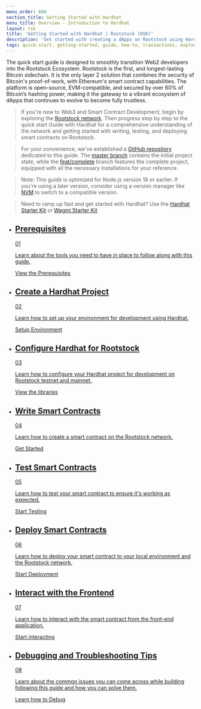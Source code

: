 ```yaml
---
menu_order: 600
section_title: Getting Started with Hardhat
menu_title: Overview - Introduction to Hardhat
layout: rsk
title: 'Getting Started with Hardhat | Rootstock (RSK)'
description: 'Get started with creating a dApps on Rootstock using Hardhat and other tools.'
tags: quick-start, getting-started, guide, how-to, transactions, explorer, bitcoin, rsk, rootstock, peer-to-peer, merged-mining, blockchain, powpeg
---
```


The quick start guide is designed to smoothly transition Web2 developers into the Rootstock Ecosystem. Rootstock is the first, and longest-lasting Bitcoin sidechain. It is the only layer 2 solution that combines the security of Bitcoin's proof-of-work, with Ethereum's smart contract capabilities. The platform is open-source, EVM-compatible, and secured by over 60% of Bitcoin’s hashing power, making it the gateway to a vibrant ecosystem of dApps that continues to evolve to become fully trustless.

> If you're new to Web3 and Smart Contract Development, begin by exploring the [Rootstock network](/guides/quickstart/overview/). Then progress step by step to the quick start Guide with Hardhat for a comprehensive understanding of the network and getting started with writing, testing, and deploying smart contracts on Rootstock.

> For your convenience, we've established a [GitHub repository](https://github.com/rsksmart/rootstock-quick-start-guide) dedicated to this guide. The [master branch](https://github.com/rsksmart/rootstock-quick-start-guide/tree/master) contains the initial project state, while the [feat/complete](https://github.com/rsksmart/rootstock-quick-start-guide/tree/feat/complete) branch features the complete project, equipped with all the necessary installations for your reference.

> Note: This guide is optimized for Node.js version 18 or earlier. If you're using a later version, consider using a version manager like [NVM](https://github.com/nvm-sh/nvm/blob/master/README.md) to switch to a compatible version.

> Need to ramp up fast and get started with Hardhat? Use the [Hardhat Starter Kit](https://github.com/rsksmart/rootstock-hardhat-starterkit) or [Wagmi Starter Kit](https://github.com/rsksmart/rsk-wagmi-starter-kit)

<div class="features-list">
    <ul id="card-list" class="row">
        <li class="col-xl-6 col-md-6">
        <div class="feature-card">
<div class="content"><a href="/guides/starter-kits/hackathon-starter#quick-start-setup">
            <div class="content-container">
               <div class="card-title"><h2 class="zg-text-bg">Prerequisites</h2><span class="zg-label ml-1">01</span></div> 
                <p class="card-desc">Learn about the tools you need to have in place to follow along with this guide.</p>
            </div>
            </a><div class="btn-container "><a href="/guides/starter-kits/hackathon-starter#quick-start-setup">
                </a><a class="green" href="/guides/starter-kits/hackathon-starter#quick-start-setup">View the Prerequisites</a>
            </div>
            </div>
        </div>
        </li>
        <li class="col-xl-6 col-md-6">
        <div class="feature-card">
<div class="content"><a href="/guides/quickstart/hardhat/create-hardhat-project/">
            <div class="content-container">
              <div class="card-title"><h2 class="zg-text-bg bg-yellow">Create a Hardhat Project</h2><span class="zg-label ml-1 bg-yellow">02</span></div> 
                <p class="card-desc">Learn how to set up your environment for development using Hardhat.</p>
            </div>
            </a><div class="btn-container"><a href="/guides/quickstart/hardhat/create-hardhat-project/">
                </a><a class="green" href="/guides/quickstart/hardhat/create-hardhat-project/">Setup Environment</a>
            </div>
            </div>
        </div>
        </li>
        <li class="col-xl-6 col-md-6">
        <div class="feature-card">
<div class="content"><a href="/guides/quickstart/hardhat/configure-hardhat/">
            <div class="content-container">
               <div class="card-title"><h2 class="zg-text-bg bg-yellow">Configure Hardhat for Rootstock</h2><span class="zg-label ml-1 bg-yellow">03</span></div> 
                <p class="card-desc">Learn how to configure your Hardhat project for development on Rootstock testnet and mainnet.</p>
            </div>
            </a><div class="btn-container"><a href="/guides/quickstart/hardhat/configure-hardhat/">
                </a><a class="green" href="/guides/quickstart/hardhat/configure-hardhat/">View the libraries</a>
            </div>
            </div>
        </div>
        </li>
        <li class="col-xl-6 col-md-6">
        <div class="feature-card">
<div class="content two-line-title-content"><a href="/guides/quickstart/hardhat/write-smart-contract/">
            <div class="content-container">
            <div class="card-title"><h2 class="zg-text-bg bg-purple">Write Smart Contracts</h2><span class="zg-label ml-1 bg-purple">04</span></div>
                <p class="card-desc">Learn how to create a smart contract on the Rootstock network.</p>
            </div>
            </a><div class="btn-container"><a href="/guides/quickstart/hardhat/write-smart-contract/">
                </a><a class="green" href="/guides/quickstart/hardhat/write-smart-contract/">Get Started</a>
            </div>
            </div>
        </div>
        </li>
        <li class="col-xl-6 col-md-6">
        <div class="feature-card">
<div class="content"><a href="/guides/quickstart/hardhat/test-smart-contract/">
            <div class="content-container">
               <div class="card-title"><h2 class="zg-text-bg bg-pink">Test Smart Contracts</h2><span class="zg-label ml-1 bg-pink">05</span></div> 
                <p class="card-desc">Learn how to test your smart contract to ensure it's working as expected.</p>
            </div>
            </a><div class="btn-container"><a href="/guides/quickstart/hardhat/test-smart-contract/">
                </a><a class="green" href="/guides/quickstart/hardhat/test-smart-contract/">Start Testing</a>
            </div>
            </div>
        </div>
        </li>
        <li class="col-xl-6 col-md-6">
        <div class="feature-card">
<div class="content"><a href="/guides/quickstart/hardhat/deploy-smart-contract/">
            <div class="content-container">
               <div class="card-title"><h2 class="zg-text-bg bg-green">Deploy Smart Contracts</h2><span class="zg-label ml-1 bg-green">06</span></div> 
                <p class="card-desc">Learn how to deploy your smart contract to your local environment and the Rootstock network.</p>
            </div>
            </a><div class="btn-container"><a href="/guides/quickstart/hardhat/deploy-smart-contract/">
                </a><a class="green" href="/guides/quickstart/hardhat/deploy-smart-contract/">Start Deployment</a>
            </div>
            </div>
        </div>
        </li>
<li class="col-xl-6 col-md-6">
        <div class="feature-card">
<div class="content"><a href="/guides/quickstart/hardhat/interact-with-frontend/">
            <div class="content-container">
               <div class="card-title"><h2 class="zg-text-bg bg-cyan">Interact with the Frontend</h2><span class="zg-label ml-1 bg-cyan">07</span></div> 
                <p class="card-desc">Learn how to interact with the smart contract from the front-end application.</p>
            </div>
            </a><div class="btn-container"><a href="/guides/quickstart/hardhat/interact-with-frontend/">
                </a><a class="green" href="/guides/quickstart/hardhat/interact-with-frontend/">Start interacting</a>
            </div>
            </div>
        </div>
        </li>
        <li class="col-xl-6 col-md-6">
        <div class="feature-card">
<div class="content"><a href="/guides/quickstart/hardhat/debugging-and-troubleshooting/">
            <div class="content-container">
               <div class="card-title"><h2 class="zg-text-bg bg-cyan">Debugging and Troubleshooting Tips</h2><span class="zg-label ml-1 bg-cyan">08</span></div> 
                <p class="card-desc">Learn about the common issues you can come across while building following this guide and how you can solve them.</p>
            </div>
            </a><div class="btn-container"><a href="/guides/quickstart/hardhat/debugging-and-troubleshooting/">
                </a><a class="green" href="/guides/quickstart/hardhat/debugging-and-troubleshooting/">Learn how to Debug</a>
            </div>
            </div>
        </div>
        </li>
    </ul>
</div>
